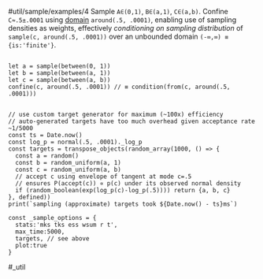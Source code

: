 #util/sample/examples/4 Sample `A∈(0,1)`, `B∈(a,1)`, `C∈(a,b)`. Confine `C≈.5±.0001` using [domain](#///domains) `around(.5, .0001)`, enabling use of sampling densities as weights, effectively _conditioning on sampling distribution_ of `sample(c, around(.5, .0001))` over an unbounded domain `(-∞,∞) ≡ {is:'finite'}`.
```js:js_input

let a = sample(between(0, 1))
let b = sample(between(a, 1))
let c = sample(between(a, b))
confine(c, around(.5, .0001)) // ≡ condition(from(c, around(.5, .0001)))

```
```js:js_removed

// use custom target generator for maximum (~100x) efficiency
// auto-generated targets have too much overhead given acceptance rate ~1/5000
const ts = Date.now()
const log_p = normal(.5, .0001)._log_p
const targets = transpose_objects(random_array(1000, () => {
  const a = random()
  const b = random_uniform(a, 1)
  const c = random_uniform(a, b)
  // accept c using envelope of tangent at mode c=.5
  // ensures P(accept(c)) ∝ p(c) under its observed normal density
  if (random_boolean(exp(log_p(c)-log_p(.5)))) return {a, b, c}
}, defined))
print(`sampling (approximate) targets took ${Date.now() - ts}ms`)

const _sample_options = { 
  stats:'mks tks ess wsum r t',
  max_time:5000,
  targets, // see above
  plot:true
}

```
#_util